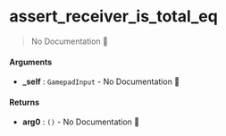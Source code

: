 # assert\_receiver\_is\_total\_eq

> No Documentation 🚧

#### Arguments

- **\_self** : `GamepadInput` \- No Documentation 🚧

#### Returns

- **arg0** : `()` \- No Documentation 🚧